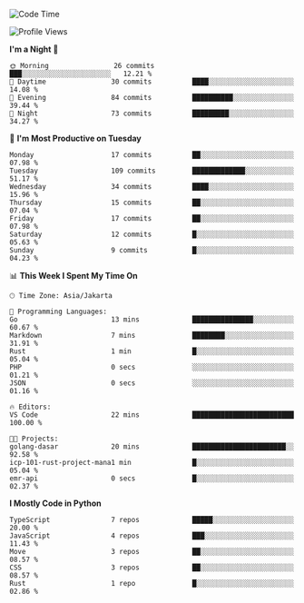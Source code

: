 <!--START_SECTION:waka-->
![Code Time](http://img.shields.io/badge/Code%20Time-1%2C684%20hrs%2042%20mins-blue)

![Profile Views](http://img.shields.io/badge/Profile%20Views-17-blue)

**I'm a Night 🦉** 

```text
🌞 Morning                26 commits          ███░░░░░░░░░░░░░░░░░░░░░░   12.21 % 
🌆 Daytime                30 commits          ████░░░░░░░░░░░░░░░░░░░░░   14.08 % 
🌃 Evening                84 commits          ██████████░░░░░░░░░░░░░░░   39.44 % 
🌙 Night                  73 commits          █████████░░░░░░░░░░░░░░░░   34.27 % 
```
📅 **I'm Most Productive on Tuesday** 

```text
Monday                   17 commits          ██░░░░░░░░░░░░░░░░░░░░░░░   07.98 % 
Tuesday                  109 commits         █████████████░░░░░░░░░░░░   51.17 % 
Wednesday                34 commits          ████░░░░░░░░░░░░░░░░░░░░░   15.96 % 
Thursday                 15 commits          ██░░░░░░░░░░░░░░░░░░░░░░░   07.04 % 
Friday                   17 commits          ██░░░░░░░░░░░░░░░░░░░░░░░   07.98 % 
Saturday                 12 commits          █░░░░░░░░░░░░░░░░░░░░░░░░   05.63 % 
Sunday                   9 commits           █░░░░░░░░░░░░░░░░░░░░░░░░   04.23 % 
```


📊 **This Week I Spent My Time On** 

```text
🕑︎ Time Zone: Asia/Jakarta

💬 Programming Languages: 
Go                       13 mins             ███████████████░░░░░░░░░░   60.67 % 
Markdown                 7 mins              ████████░░░░░░░░░░░░░░░░░   31.91 % 
Rust                     1 min               █░░░░░░░░░░░░░░░░░░░░░░░░   05.04 % 
PHP                      0 secs              ░░░░░░░░░░░░░░░░░░░░░░░░░   01.21 % 
JSON                     0 secs              ░░░░░░░░░░░░░░░░░░░░░░░░░   01.16 % 

🔥 Editors: 
VS Code                  22 mins             █████████████████████████   100.00 % 

🐱‍💻 Projects: 
golang-dasar             20 mins             ███████████████████████░░   92.58 % 
icp-101-rust-project-mana1 min               █░░░░░░░░░░░░░░░░░░░░░░░░   05.04 % 
emr-api                  0 secs              █░░░░░░░░░░░░░░░░░░░░░░░░   02.37 % 
```

**I Mostly Code in Python** 

```text
TypeScript               7 repos             █████░░░░░░░░░░░░░░░░░░░░   20.00 % 
JavaScript               4 repos             ███░░░░░░░░░░░░░░░░░░░░░░   11.43 % 
Move                     3 repos             ██░░░░░░░░░░░░░░░░░░░░░░░   08.57 % 
CSS                      3 repos             ██░░░░░░░░░░░░░░░░░░░░░░░   08.57 % 
Rust                     1 repo              █░░░░░░░░░░░░░░░░░░░░░░░░   02.86 % 
```




<!--END_SECTION:waka-->
